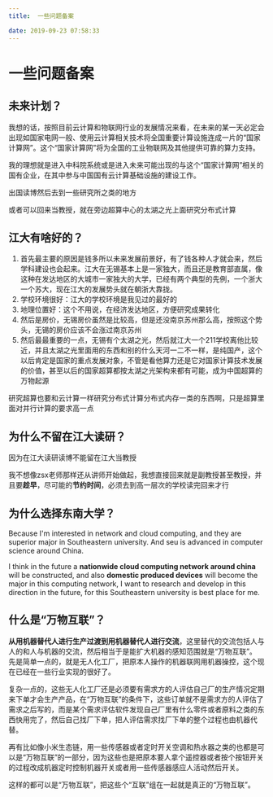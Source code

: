 ```yaml
---
title:  一些问题备案

date: 2019-09-23 07:58:33
---
```

# 一些问题备案

## 未来计划？

我想的话，按照目前云计算和物联网行业的发展情况来看，在未来的某一天必定会出现如国家电网一般、使用云计算相关技术将全国重要计算设施连成一片的“国家计算网”。这个“国家计算网”将为全国的工业物联网及其他提供可靠的算力支持。

我的理想就是进入中科院系统或是进入未来可能出现的与这个“国家计算网”相关的国有企业，在其中参与中国国有云计算基础设施的建设工作。

出国读博然后去到一些研究所之类的地方

或者可以回来当教授，就在旁边超算中心的太湖之光上面研究分布式计算

## 江大有啥好的？

1. 首先最主要的原因是钱多所以未来发展前景好，有了钱各种人才就会来，然后学科建设也会起来。江大在无锡基本上是一家独大，而且还是教育部直属，像这种在发达地区的大城市一家独大的大学，已经有两个典型的先例，一个浙大一个苏大，现在江大的发展势头就在朝浙大靠拢。
2. 学校环境很好：江大的学校环境是我见过的最好的
3. 地理位置好：这个不用说，在经济发达地区，方便研究成果转化
4. 然后是房价，无锡房价虽然是比较高，但是还没南京苏州那么高，按照这个势头，无锡的房价应该不会涨过南京苏州
5. 然后最最重要的一点，无锡有个太湖之光，然后就江大一个211学校离他比较近，并且太湖之光里面用的东西和别的什么天河一二不一样，是纯国产，这个以后肯定是国家的重点发展对象，不管是看他算力还是它对国家计算技术发展的价值，甚至以后的国家超算都按太湖之光架构来都有可能，成为中国超算的万物起源

研究超算也要和云计算一样研究分布式计算分布式内存一类的东西啊，只是超算里面对并行计算的要求高一点

## 为什么不留在江大读研？

因为在江大读研读博不能留在江大当教授

我不想像zsx老师那样还从讲师开始做起，我想直接回来就是副教授甚至教授，并且要**趁早**，尽可能的**节约时间**，必须去到高一层次的学校读完回来才行

## 为什么选择东南大学？

Because I'm interested in network and cloud computing, and they are superior major in Southeastern university. And seu is advanced in computer science around China.

I think in the future a **nationwide cloud computing network around china** will be constructed, and also **domestic produced devices** will become the major in this computing network, I want to research and develop in this direction in the future, for this Southeastern university is best place for me.

## 什么是“万物互联”？

**从用机器替代人进行生产过渡到用机器替代人进行交流**，这里替代的交流包括人与人的和人与机器的交流，然后相当于是能扩大机器的感知范围就是“万物互联”。
先是简单一点的，就是无人化工厂，把原本人操作的机器联网用机器操控，这个现在已经在一些行业实现的很好了。

复杂一点的，这些无人化工厂还是必须要有需求方的人评估自己厂的生产情况定期来下单才会生产产品，在“万物互联”的条件下，这些订单就不是需求方的人评估了需求之后写的，而是某个需求评估软件发现自己厂里有什么零件或者原料之类的东西快用完了，然后自己找厂下单，把人评估需求找厂下单的整个过程也由机器代替。

再有比如像小米生态链，用一些传感器或者定时开关空调和热水器之类的也都是可以是“万物互联”的一部分，因为这些也是把原本要人拿个遥控器或者按个按钮开关的过程改成机器定时控制机器开关或者用一些传感器感应人活动然后开关。

这样的都可以是“万物互联”，把这些个“互联”组在一起就是真正的“万物互联”。
